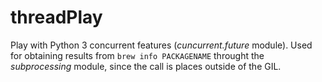 # threadPlay

Play with Python 3 concurrent features (_cuncurrent.future_ module).
Used for obtaining results from `brew info PACKAGENAME` throught the _subprocessing_ module, since the call is places outside of the GIL.
